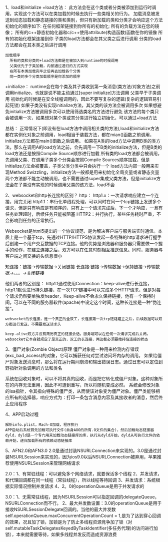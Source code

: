 1、load和initialize
 +load方法：
    此方法会在这个类或者分类被添加到运行时调用，实现这个方法可以在类加载的时候去执行一些类相关的行为。
    加载消息被发送到动态加载和静态链接的类和类别，但只有新加载的类和分类才会响应这个方法
    初始化的顺序如下: 在任何框架链接到你所有的初始化;
    			   所有的负载方法在您的镜像；
    			   所有的c++静态初始化器和c/c++使用attribute(构造函数)函数在你的镜像
    			   所有的初始化框架连接到你
    子类的load方法都会在其父类之后进行调用
    分类的load方法都会在其本类之后进行调用

	加载顺序
      所有的类和分类的+load方法都是在被加入到runtime的时候调用
      父类优先于子类加载，内部通过递归的方式实现
      在所有本类加载完毕之后再去加载各个分类
      同一类的多个分类加载顺序是你添加的顺序

+initialize：
    runtime会在每个类及其子类收到第一条消息(类方法/对象方法)之前调用initialize，也就是说不能主动通过[super initialize]方法调用
    父类早于子类调用
    初始化的时候是在安全线程调用的，因此不要写复杂的逻辑(复杂的逻辑容易引起死锁)
    如果子类没有实现initialize方法，其父类的该方法会被调用多次
    如果想避免initialize方法被调用多次可以使用筛选类名的方法进行避免
    该方法的每个类只会被调用一次，如果想对某个类或其分类进行独立初始化，可以通过+load方法

总结：
	正常情况下(即没有在load方法中调用相关类的方法),load和initialize方法都在实例化对象之前调用，load相当于装载方法，都在mian()函数之前调用，initialize方法都在main()函数之后调用。
	如果在A类的load方法中调用B类的类方法，那么在调用A的load方法之前，会先调用一下B类的initialize方法，但是B类的load方法还是按照Compile Source顺序进行加载
	所有类的load方法都会被调用，先调用父类、在调用子类多个分类会按照Compile Sources顺序加载，但是initialize方法会被覆盖，子类父类分类中只会执行一个
	load方法内部一般用来实现Method Swizzling，initialize方法一般都是用来初始化全局变量或者静态变量
	两个方法都不能主动被调用，也不需要通过super集成父类方法，但是initialize方法会在子类没有实现的时候调用父类的该方法，load不会


2、websocket和http长连接的区别？
   http：
   	 http1.x：一次请求响应建立一个连接，用完关闭
   	 http1.1：串行化单线程处理，可以同时在同一个tcp链接上发送多个请求，但是只有响应是有顺序的，只有上一个请求完成后，下一个才响应，一旦有任务处理超时，后续任务只能被阻塞
   	 HTTP2：并行执行，某些任务耗时严重，不会影响到任务的正常执行。

   Websocket是html5提出的一个协议规范，是为解决客户端与服务端实时通信。本质上是一个基于tcp，先通过HTTP/HTTPS协议发起一条特殊的http请求进行握手后创建一个用户交互数据的TCP连接。他的优势是浏览器和服务器只需要做一个握手的动作，在建立连接之后，双方可以在任意时刻相互推送信息。同时，服务器与客户端之间交换的头信息很小

   短连接：链接->传输数据->关闭链接
   长连接:链接->传输数据->保持链接->传输数据->。。。->关闭链接

   他们两者的区别是：
   	http1.1通过使用Connection：keep-alive进行长连接，http1.1默认进行持久链接，在一次TCP链接中可以完成多个HTTP请求，但是对每个请求仍然要单独发header，Keep-alive不会永久保持链接，他有一个保持时间，可以在不同的服务器软件(apache)中设定这个时间，这种长连接是一种“伪连接”。

   	websocket的长连接，是一个真正的全双工，长连接第一次tcp链路建立之后，后续数据可以双方都进行发送，不需要发送请求头

   	keep-alive双方并没有简历真正的链接会话，服务端可以在任何一次请求完成后关闭。websocket它本身就规定了是真正的，双工的长连接，两边都必须要维持住连接的状态

3、僵尸对象(Zombie Object)原理
   僵尸对象是一种用来检测内存错误(exc_bad_access)的对象，它可以捕获任何对尝试访问坏内存的调用。
   如果给僵尸对象发送消息时，那么将在运行期间崩溃和输出错误日志。通过日志可以定位到野指针对象调用的方法和类名

   系统在回收对象时，可以不将其真的回收，而是把它转化成僵尸对象。这种对象所在的内存无法重用，因此不可遭到重写，所以将随机变成必然。
   系统会修改对象的isa指针，令其指向特殊的僵尸类，从而使该对象变为僵尸对象。僵尸类能够相应所有的选择器，响应方式为：打印一条包含消息内容及其接收者的消息，然后终止应用程序


4、APP启动过程

	解析info.plist，Mach-O加载，程序执行
	APP启动后系统首先加载可执行文件(自身AOO的所有.O文件的集合)，然后加载动态链接器dyld，dyld是一个专门用来加载动态链接库的库，执行从dyld开始，dyld从可执行文件的依赖开始，递归加载所有的依赖动态链接库

5、AFN2.0和AFN3.0
  2.0是通过封装NSURLConnection来实现的。3.0是通过封装NSURLSession来实现的，因为ios9.0以后NSURLConnection被弃用，苹果推荐使用NSURLSession来管理网络请求
  
  2.0：1、有常驻线程：可以避免多个网络请求，就要保活多个线程
       2、并发请求，和代理回调都在同一线程（常驻线程），所以线程等待回调
       3、并发请求：系统根据实际情况控制并发请求
       4、2。0的operationQueue是用于并发请求的

  3.0：1、无需常驻线程，因为NSURLSession可以指定回调的delegateQueue，NSURLConnection而不行。
      2、最大并发数设置：3.0的operationQueue是用于接收NSURLSessionDelegate回调的。当他的最大并发数self.operationQueue.maxConcurrentOperationCount = 1,是为了达到穿心回调的效果，况且加了锁，加锁是为了防止多线程资源竞争加了锁（对 self.mutableTaskDelegatesKeyedByTaskIdentifier(多任务代理)的访问进行加锁），本来就需要等待，如果多线程并发反而造成资源浪费





